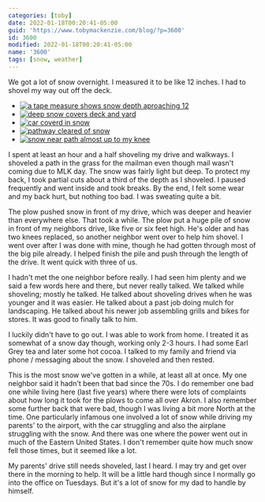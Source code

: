 ```yaml
---
categories: [toby]
date: 2022-01-18T00:20:41-05:00
guid: 'https://www.tobymackenzie.com/blog/?p=3600'
id: 3600
modified: 2022-01-18T00:20:41-05:00
name: '3600'
tags: [snow, weather]
---
```


We got a lot of snow overnight.  I measured it to be like 12 inches.<!--more-->  I had to shovel my way out off the deck.

- [![a tape measure shows snow depth aproaching 12](https://www.tobymackenzie.com/_/wp-content/uploads/2022/01/PXL_20220117_193337284.resized-225x300.jpg)](https://www.tobymackenzie.com/_/wp-content/uploads/2022/01/PXL_20220117_193337284.resized.jpg)
- [![deep snow covers deck and yard](https://www.tobymackenzie.com/_/wp-content/uploads/2022/01/PXL_20220117_155701298.resized-300x225.jpg)](https://www.tobymackenzie.com/_/wp-content/uploads/2022/01/PXL_20220117_155701298.resized.jpg)
- [![car coverd in snow](https://www.tobymackenzie.com/_/wp-content/uploads/2022/01/PXL_20220117_160109947.resized-300x225.jpg)](https://www.tobymackenzie.com/_/wp-content/uploads/2022/01/PXL_20220117_160109947.resized.jpg)
- [![pathway cleared of snow](https://www.tobymackenzie.com/_/wp-content/uploads/2022/01/PXL_20220117_193440588.resized-225x300.jpg)](https://www.tobymackenzie.com/_/wp-content/uploads/2022/01/PXL_20220117_193440588.resized.jpg)
- [![snow near path almost up to my knee](https://www.tobymackenzie.com/_/wp-content/uploads/2022/01/PXL_20220117_193419375.resized-300x225.jpg)](https://www.tobymackenzie.com/_/wp-content/uploads/2022/01/PXL_20220117_193419375.resized.jpg)

I spent at least an hour and a half shoveling my drive and walkways.  I shoveled a path in the grass for the mailman even though mail wasn't coming due to MLK day.  The snow was fairly light but deep.  To protect my back, I took partial cuts about a third of the depth as I shoveled.  I paused frequently and went inside and took breaks.  By the end, I felt some wear and my back hurt, but nothing too bad.  I was sweating quite a bit.

The plow pushed snow in front of my drive, which was deeper and heavier than everywhere else.  That took a while.  The plow put a huge pile of snow in front of my neighbors drive, like five or six feet high.  He's older and has two knees replaced, so another neighbor went over to help him shovel.  I went over after I was done with mine, though he had gotten through most of the big pile already.  I helped finish the pile and push through the length of the drive.  It went quick with three of us.

I hadn't met the one neighbor before really.  I had seen him plenty and we said a few words here and there, but never really talked.  We talked while shoveling; mostly he talked.  He talked about shoveling drives when he was younger and it was easier.  He talked about a past job doing mulch for landscaping.  He talked about his newer job assembling grills and bikes for stores.  It was good to finally talk to him.

I luckily didn't have to go out.  I was able to work from home.  I treated it as somewhat of a snow day though, working only 2-3 hours.  I had some Earl Grey tea and later some hot cocoa.  I talked to my family and friend via phone / messaging about the snow.  I shoveled and then rested.

This is the most snow we've gotten in a while, at least all at once.  My one neighbor said it hadn't been that bad since the 70s.  I do remember one bad one while living here (last five years) where there were lots of complaints about how long it took for the plows to come all over Akron.  I also remember some further back that were bad, though I was living a bit more North at the time.  One particularly infamous one involved a lot of snow while driving my parents' to the airport, with the car struggling and also the airplane struggling with the snow.  And there was one where the power went out in much of the Eastern United States.  I don't remember quite how much snow fell those times, but it seemed like a lot.

My parents' drive still needs shoveled, last I heard.  I may try and get over there in the morning to help.  It will be a little hard though since I normally go into the office on Tuesdays.  But it's a lot of snow for my dad to handle by himself.
